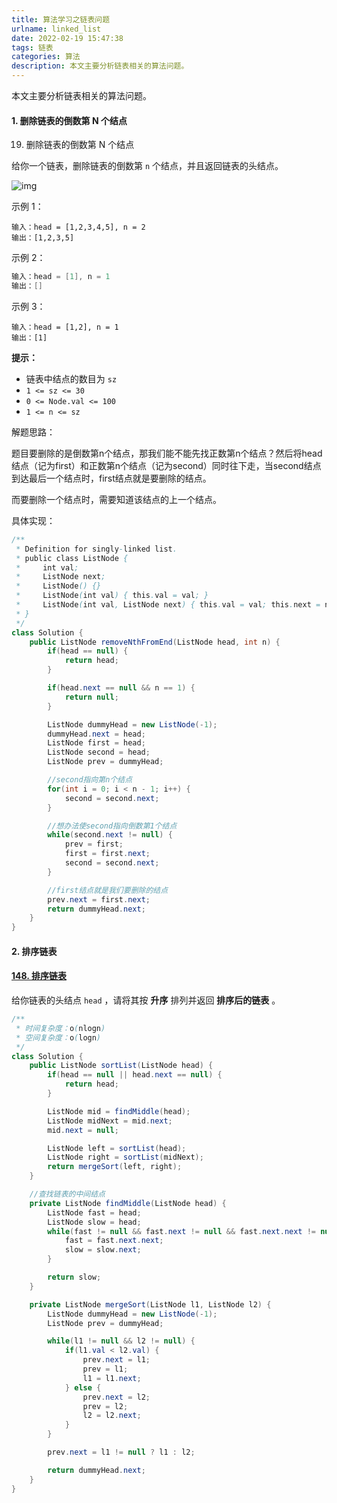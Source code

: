 ```yaml
---
title: 算法学习之链表问题
urlname: linked_list
date: 2022-02-19 15:47:38
tags: 链表
categories: 算法
description: 本文主要分析链表相关的算法问题。
---
```


本文主要分析链表相关的算法问题。

#### 1. 删除链表的倒数第 N 个结点

19. 删除链表的倒数第 N 个结点

 给你一个链表，删除链表的倒数第 `n` 个结点，并且返回链表的头结点。 

 ![img](https://assets.leetcode.com/uploads/2020/10/03/remove_ex1.jpg) 

示例 1：

```
输入：head = [1,2,3,4,5], n = 2
输出：[1,2,3,5]
```


示例 2：

```java
输入：head = [1], n = 1
输出：[]
```


示例 3：

```
输入：head = [1,2], n = 1
输出：[1]
```

**提示：**

- 链表中结点的数目为 `sz`
- `1 <= sz <= 30`
- `0 <= Node.val <= 100`
- `1 <= n <= sz`

解题思路：

题目要删除的是倒数第n个结点，那我们能不能先找正数第n个结点？然后将head结点（记为first）和正数第n个结点（记为second）同时往下走，当second结点到达最后一个结点时，first结点就是要删除的结点。

而要删除一个结点时，需要知道该结点的上一个结点。

具体实现：

```java
/**
 * Definition for singly-linked list.
 * public class ListNode {
 *     int val;
 *     ListNode next;
 *     ListNode() {}
 *     ListNode(int val) { this.val = val; }
 *     ListNode(int val, ListNode next) { this.val = val; this.next = next; }
 * }
 */
class Solution {
    public ListNode removeNthFromEnd(ListNode head, int n) {
        if(head == null) {
            return head;
        }

        if(head.next == null && n == 1) {
            return null;
        }

        ListNode dummyHead = new ListNode(-1);
        dummyHead.next = head;
        ListNode first = head;
        ListNode second = head;
        ListNode prev = dummyHead;

        //second指向第n个结点
        for(int i = 0; i < n - 1; i++) {
            second = second.next;
        }

        //想办法使second指向倒数第1个结点
        while(second.next != null) {
            prev = first;
            first = first.next;
            second = second.next;
        }

        //first结点就是我们要删除的结点
        prev.next = first.next;
        return dummyHead.next;
    }
}
```

#### 2. 排序链表

#### [148. 排序链表](https://leetcode-cn.com/problems/sort-list/)

给你链表的头结点 `head` ，请将其按 **升序** 排列并返回 **排序后的链表** 。



```java
/**
 * 时间复杂度：o(nlogn)
 * 空间复杂度：o(logn)
 */
class Solution {
    public ListNode sortList(ListNode head) {
        if(head == null || head.next == null) {
            return head;
        }

        ListNode mid = findMiddle(head);
        ListNode midNext = mid.next;
        mid.next = null;

        ListNode left = sortList(head);
        ListNode right = sortList(midNext);
        return mergeSort(left, right);
    }

    //查找链表的中间结点
    private ListNode findMiddle(ListNode head) {
        ListNode fast = head;
        ListNode slow = head;
        while(fast != null && fast.next != null && fast.next.next != null) {
            fast = fast.next.next;
            slow = slow.next;
        }

        return slow;
    }

    private ListNode mergeSort(ListNode l1, ListNode l2) {
        ListNode dummyHead = new ListNode(-1);
        ListNode prev = dummyHead;

        while(l1 != null && l2 != null) {
            if(l1.val < l2.val) {
                prev.next = l1;
                prev = l1;
                l1 = l1.next;
            } else {
                prev.next = l2;
                prev = l2;
                l2 = l2.next;
            }
        }

        prev.next = l1 != null ? l1 : l2;

        return dummyHead.next;
    }
}
```





